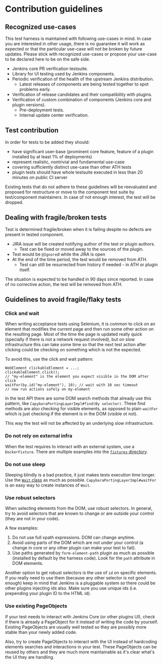 # Contribution guidelines
 
## Recognized use-cases

This test harness is maintained with following use-cases in mind. In case you are interested in other usage, there is no guarantee it will work as expected or that the particular use-case will not be broken by future updates. Please stick with recognized use-cases or propose your use-case to be declared here to be on the safe side.

- Jenkins core PR verification testsuite.
- Library for UI testing used by Jenkins components.
- Periodic verification of the health of the upstream Jenkins distribution.
  - Latest releases of components are being tested together to spot problems early.
- Verification of release candidates and their compatibility with plugins.
- Verification of custom combination of components (Jenkins core and plugin versions).
  - Pre-deployment tests.
  - Internal update center verification.

## Test contribution

In order for tests to be added they should:

- have significant user-base (prominent core feature, feature of a plugin installed by at least 1% of deployments)
- represent realistic, nontrivial and fundamental use-case
- covering sufficiently distinct use-case than other ATH tests
- plugin tests should have whole testsuite executed in less than 20 minutes on public CI server

Existing tests that do not adhere to these guidelines will be reevaluated and proposed for restructure or move to the component test suite by test/component maintainers. In case of not enough interest, the test will be dropped.

## Dealing with fragile/broken tests

Test is determined fragile/broken when it is failing despite no defects are present in tested component.

- JIRA issue will be created notifying author of the test or plugin authors.
  - Test can be fixed or moved away to the sources of the plugin.
- Test would be `@Ignore`d while the JIRA is open
- At the end of the time period, the test would be removed from ATH.
  - Test can still be resurrected from history if needed - in ATH or plugin itself.

The situation is expected to be handled in 90 days since reported. In case of no corrective action, the test will be removed from ATH.

## Guidelines to avoid fragile/flaky tests

### Click and wait

When writing acceptance tests using Selenium, it is common to click on an element that modifies the current page and then run some other action on the resulting page.
Most of the time the page is updated really quick (specially if there is not a network request involved), but on slow infrastructure this can take some time so that the next test action after clicking could be checking on something which is not the expected.

To avoid this, use the click and wait pattern:

```
WebElement clickableElement = ...;
clickableElement.click();
// "my-element" is the element you expect visible in the DOM after click
waitFor(by.id("my-element"), 10); // wait with 10 sec timeout
// now run actions safely on my-element
```

In the test API there are some DOM search methods that already use this pattern, like `CapybaraPortingLayerImpl#find(By selector)`.
These find methods are also checking for visible elements, as opposed to plain `waitFor` which is just checking if the element is in the DOM (visible ot not).

This way the test will not be affected by an underlying slow infrastructure.

### Do not rely on external infra

When the test requires to interact with an external system, use a `DockerFixture`.
There are multiple examples into the [`fixtures` directory](https://github.com/jenkinsci/acceptance-test-harness/tree/master/src/main/java/org/jenkinsci/test/acceptance/docker/fixtures).

### Do not use sleep

Sleeping blindly is a bad practice, it just makes tests execution time longer. 
Use the [`Wait` class](https://github.com/jenkinsci/acceptance-test-harness/blob/master/src/main/java/org/jenkinsci/test/acceptance/junit/Wait.java) as much as possible. `CapybaraPortingLayerImpl#waitFor` is an easy way to create instances of `Wait`.

### Use robust selectors

When selecting elements from the DOM, use robust selectors. 
In general, try to avoid selectors that are known to change or are outside your control (they are not in your code). 

A few examples:

1. Do not use full xpath expressions. DOM can change anytime.
2. Avoid using parts of the DOM which are not under your control (a change in core or any other plugin can make your test to fail).
3. Use paths generated by `form-element-path` plugin as much as possible (installed by default by the harness code). Look for the `path` attribute in DOM elements.

Another option to get robust selectors is the use of `id` on specific elements. If you really need to use them (because any other selector is not good enough) keep in mind that Jenkins is a pluggable system so there could be other plugins injecting ids also. Make sure you use unique ids (i.e. prepending your plugin ID to the HTML id).

### Use existing PageObjects

If your test needs to interact with Jenkins Core (or other plugins UI), check if there is already a PageObject for it instead of writing the code by yourself.
Existing PageObjects are usually well tested so they are possibly more stable than your newly added code.

Also, try to create PageObjects to interact with the UI instead of hardcoding elements searches and interactions in your test.
These PageObjects can be reused by others and they are much more maintainable as it's clear what's the UI they are handling.